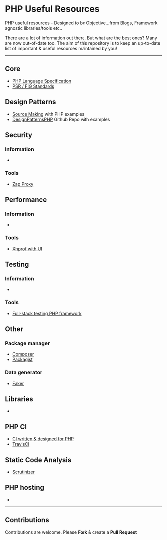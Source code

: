 # PHP Useful Resources

PHP useful resources - Designed to be Objective...from Blogs, Framework agnostic libraries/tools etc..

There are a lot of information out there. But what are the best ones? Many are now out-of-date too. The aim of this repository is to keep an up-to-date list of important & useful resources maintained by you!

---

## Core

* [PHP Language Specification](https://github.com/php/php-langspec)
* [PSR / FIG Standards](https://github.com/php-fig/fig-standards)

## Design Patterns

* [Source Making](http://sourcemaking.com/design_patterns) with PHP examples
* [DesignPatternsPHP](https://github.com/domnikl/DesignPatternsPHP) Github Repo with examples

## Security

### Information

*

### Tools

* [Zap Proxy](https://www.owasp.org/index.php/OWASP_Zed_Attack_Proxy_Project)

## Performance

### Information

*

### Tools

* [Xhprof with UI](https://github.com/phacility/xhprof)

## Testing

### Information

*

### Tools

* [Full-stack testing PHP framework](https://github.com/Codeception/Codeception)

## Other

### Package manager

* [Composer](https://getcomposer.org)
* [Packagist](https://packagist.org)
 
### Data generator

* [Faker](https://github.com/fzaninotto/Faker)

## Libraries

* 

## PHP CI

* [CI written & designed for PHP](https://www.phptesting.org)
* [TravisCI](http://docs.travis-ci.com/user/languages/php/)
 
## Static Code Analysis

* [Scrutinizer](https://scrutinizer-ci.com)

## PHP hosting

* 

---

## Contributions

Contributions are welcome. Please **Fork** & create a **Pull Request**
